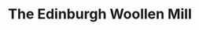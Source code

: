 ---
title: "The Edinburgh Woollen Mill"
url: /keswick/the-edinburgh-woollen-mill/
shop: Kleidung
---